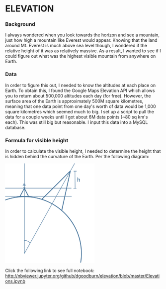 # ELEVATION

### Background

I always wondered when you look towards the horizon and see a mountain, just how high a mountain like Everest would appear. Knowing that the land around Mt. Everest is much above sea level though, I wondered if the relative height of it was as relatively massive.
As a result, I wanted to see if I could figure out what was the highest visible mountain from anywhere on Earth.

### Data

In order to figure this out, I needed to know the altitudes at each place on Earth. To obtain this, I found the Google Maps Elevation API which allows you to return about 500,000 altitudes each day (for free). However, the surface area of the Earth is approximately 500M square kilometres, meaning that one data point from one day's worth of data would be 1,000 square kilometres which seemed much to big. I set up a script to pull the data for a couple weeks until I got about 6M data points (~80 sq km's each). This was still big but reasonable. I input this data into a MySQL database.

### Formula for visible height

In order to calculate the visible height, I needed to determine the height that is hidden behind the curvature of the Earth. Per the following diagram:

<img src="https://github.com/dgoodburn/elevation/blob/master/elevation_pic.png" width="288">

Click the following link to see full notebook:
http://nbviewer.jupyter.org/github/dgoodburn/elevation/blob/master/Elevations.ipynb
